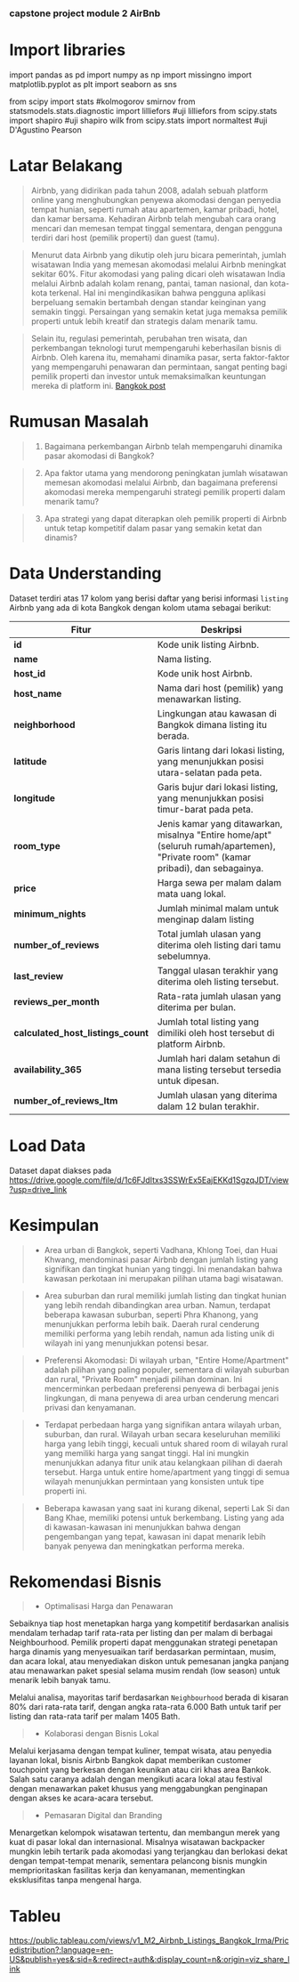 ### capstone project module 2 AirBnb

# Import libraries
import pandas as pd
import numpy as np
import missingno
import matplotlib.pyplot as plt
import seaborn as sns

from scipy import stats #kolmogorov smirnov
from statsmodels.stats.diagnostic import lilliefors #uji lilliefors
from scipy.stats import shapiro #uji shapiro wilk
from scipy.stats import normaltest #uji D'Agustino Pearson

# **Latar Belakang**

> Airbnb, yang didirikan pada tahun 2008, adalah sebuah platform online yang menghubungkan penyewa akomodasi dengan penyedia tempat hunian, seperti rumah atau apartemen, kamar pribadi, hotel, dan kamar bersama. Kehadiran Airbnb telah mengubah cara orang mencari dan memesan tempat tinggal sementara, dengan pengguna terdiri dari host (pemilik properti) dan guest (tamu).

> Menurut data Airbnb yang dikutip oleh juru bicara pemerintah, jumlah wisatawan India yang memesan akomodasi melalui Airbnb meningkat sekitar 60%. Fitur akomodasi yang paling dicari oleh wisatawan India melalui Airbnb adalah kolam renang, pantai, taman nasional, dan kota-kota terkenal. Hal ini mengindikasikan bahwa pengguna aplikasi berpeluang semakin bertambah dengan standar keinginan yang semakin tinggi. Persaingan yang semakin ketat juga memaksa pemilik properti untuk lebih kreatif dan strategis dalam menarik tamu.

> Selain itu, regulasi pemerintah, perubahan tren wisata, dan perkembangan teknologi turut mempengaruhi keberhasilan bisnis di Airbnb. Oleh karena itu, memahami dinamika pasar, serta faktor-faktor yang mempengaruhi penawaran dan permintaan, sangat penting bagi pemilik properti dan investor untuk memaksimalkan keuntungan mereka di platform ini.
[Bangkok post](https://www.bangkokpost.com/business/general/2803770/indians-airbnb-bookings-in-thailand-soar)

# **Rumusan Masalah**

>1.  Bagaimana perkembangan Airbnb telah mempengaruhi dinamika pasar akomodasi di Bangkok?

>2. Apa faktor utama yang mendorong peningkatan jumlah wisatawan memesan akomodasi melalui Airbnb, dan bagaimana preferensi akomodasi mereka mempengaruhi strategi pemilik properti dalam menarik tamu?

>3. Apa strategi yang dapat diterapkan oleh pemilik properti di Airbnb untuk tetap kompetitif dalam pasar yang semakin ketat dan dinamis?

# **Data Understanding**
Dataset terdiri atas 17 kolom yang berisi daftar yang berisi informasi `listing` Airbnb yang ada di kota Bangkok dengan kolom utama sebagai berikut:

| **Fitur**                          | **Deskripsi**                            |
|------------------------------------|------------------------------------------|
| **id**                             | Kode unik listing Airbnb.|
| **name**                           | Nama listing.|
| **host_id**                        | Kode unik host Airbnb.                 |
| **host_name**                      | Nama dari host (pemilik) yang menawarkan listing.                     |
| **neighborhood**                   | Lingkungan atau kawasan di Bangkok dimana listing itu berada. |
| **latitude**                       | Garis lintang dari lokasi listing, yang menunjukkan posisi utara-selatan pada peta.                              |
| **longitude**                      | Garis bujur dari lokasi listing, yang menunjukkan posisi timur-barat pada peta.                               |
| **room_type**                      | Jenis kamar yang ditawarkan, misalnya "Entire home/apt" (seluruh rumah/apartemen), "Private room" (kamar pribadi), dan sebagainya. |
| **price**                          | Harga sewa per malam dalam mata uang lokal.|
| **minimum_nights**                 | Jumlah minimal malam untuk menginap dalam listing |
| **number_of_reviews**              | Total jumlah ulasan yang diterima oleh listing dari tamu sebelumnya. |
| **last_review**                    | Tanggal ulasan terakhir yang diterima oleh listing tersebut. |
|**reviews_per_month** | Rata-rata jumlah ulasan yang diterima per bulan.|
| **calculated_host_listings_count** | Jumlah total listing yang dimiliki oleh host tersebut di platform Airbnb.|
| **availability_365**               |  Jumlah hari dalam setahun di mana listing tersebut tersedia untuk dipesan.|
| **number_of_reviews_ltm**          | Jumlah ulasan yang diterima dalam 12 bulan terakhir. |

# **Load Data**
Dataset dapat diakses pada https://drive.google.com/file/d/1c6FJdItxs3SSWrEx5EajEKKd1SgzqJDT/view?usp=drive_link

# **Kesimpulan**
>- Area urban di Bangkok, seperti Vadhana, Khlong Toei, dan Huai Khwang, mendominasi pasar Airbnb dengan jumlah listing yang signifikan dan tingkat hunian yang tinggi. Ini menandakan bahwa kawasan perkotaan ini merupakan pilihan utama bagi wisatawan.

>- Area suburban dan rural memiliki jumlah listing dan tingkat hunian yang lebih rendah dibandingkan area urban. Namun, terdapat beberapa kawasan suburban, seperti Phra Khanong, yang menunjukkan performa lebih baik. Daerah rural cenderung memiliki performa yang lebih rendah, namun ada listing unik di wilayah ini yang menunjukkan potensi besar.

>- Preferensi Akomodasi: Di wilayah urban, "Entire Home/Apartment" adalah pilihan yang paling populer, sementara di wilayah suburban dan rural, "Private Room" menjadi pilihan dominan. Ini mencerminkan perbedaan preferensi penyewa di berbagai jenis lingkungan, di mana penyewa di area urban cenderung mencari privasi dan kenyamanan.

>- Terdapat perbedaan harga yang signifikan antara wilayah urban, suburban, dan rural. Wilayah urban secara keseluruhan memiliki harga yang lebih tinggi, kecuali untuk shared room di wilayah rural yang memiliki harga yang sangat tinggi. Hal ini mungkin menunjukkan adanya fitur unik atau kelangkaan pilihan di daerah tersebut. Harga untuk entire home/apartment yang tinggi di semua wilayah menunjukkan permintaan yang konsisten untuk tipe properti ini.

>- Beberapa kawasan yang saat ini kurang dikenal, seperti Lak Si dan Bang Khae, memiliki potensi untuk berkembang. Listing yang ada di kawasan-kawasan ini menunjukkan bahwa dengan pengembangan yang tepat, kawasan ini dapat menarik lebih banyak penyewa dan meningkatkan performa mereka.

# **Rekomendasi Bisnis**
>- Optimalisasi Harga dan Penawaran

Sebaiknya tiap host menetapkan harga yang kompetitif berdasarkan analisis mendalam terhadap tarif rata-rata per listing dan per malam di berbagai Neighbourhood. Pemilik properti dapat menggunakan strategi penetapan harga dinamis yang menyesuaikan tarif berdasarkan permintaan, musim, dan acara lokal, atau menyediakan diskon untuk pemesanan jangka panjang atau menawarkan paket spesial selama musim rendah (low season) untuk menarik lebih banyak tamu. 

Melalui analisa, mayoritas tarif berdasarkan `Neighbourhood` berada di kisaran 80% dari rata-rata tarif, dengan angka rata-rata 6.000 Bath untuk tarif per listing dan rata-rata tarif per malam 1405 Bath. 

>- Kolaborasi dengan Bisnis Lokal

Melalui kerjasama dengan tempat kuliner, tempat wisata, atau penyedia layanan lokal, bisnis Airbnb Bangkok dapat memberikan customer touchpoint yang berkesan dengan keunikan atau ciri khas area Bankok. Salah satu caranya adalah dengan mengikuti acara lokal atau festival dengan menawarkan paket khusus yang menggabungkan penginapan dengan akses ke acara-acara tersebut.
    
>- Pemasaran Digital dan Branding

Menargetkan kelompok wisatawan tertentu, dan membangun merek yang kuat di pasar lokal dan internasional. Misalnya wisatawan backpacker mungkin lebih tertarik pada akomodasi yang terjangkau dan berlokasi dekat dengan tempat-tempat menarik, sementara pelancong bisnis mungkin memprioritaskan fasilitas kerja dan kenyamanan, mementingkan eksklusifitas tanpa mengenal harga.

# **Tableu**
https://public.tableau.com/views/v1_M2_Airbnb_Listings_Bangkok_Irma/Pricedistribution?:language=en-US&publish=yes&:sid=&:redirect=auth&:display_count=n&:origin=viz_share_link


